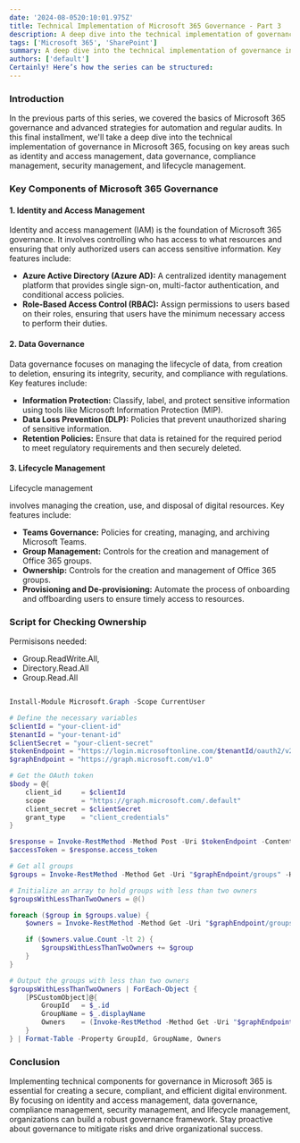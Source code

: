 ```yaml
---
date: '2024-08-0520:10:01.975Z'
title: Technical Implementation of Microsoft 365 Governance - Part 3
description: A deep dive into the technical implementation of governance in Microsoft 365, focusing on identity and access management, data governance, compliance management, security management, and lifecycle management.
tags: ['Microsoft 365', 'SharePoint']
summary: A deep dive into the technical implementation of governance in Microsoft 365, focusing on identity and access management, data governance, compliance management, security management, and lifecycle management.
authors: ['default']
Certainly! Here’s how the series can be structured:
---
```


### Introduction

In the previous parts of this series, we covered the basics of Microsoft 365 governance and advanced strategies for automation and regular audits. In this final installment, we'll take a deep dive into the technical implementation of governance in Microsoft 365, focusing on key areas such as identity and access management, data governance, compliance management, security management, and lifecycle management.

### Key Components of Microsoft 365 Governance

#### 1. Identity and Access Management

Identity and access management (IAM) is the foundation of Microsoft 365 governance. It involves controlling who has access to what resources and ensuring that only authorized users can access sensitive information. Key features include:

- **Azure Active Directory (Azure AD):** A centralized identity management platform that provides single sign-on, multi-factor authentication, and conditional access policies.
- **Role-Based Access Control (RBAC):** Assign permissions to users based on their roles, ensuring that users have the minimum necessary access to perform their duties.

#### 2. Data Governance

Data governance focuses on managing the lifecycle of data, from creation to deletion, ensuring its integrity, security, and compliance with regulations. Key features include:

- **Information Protection:** Classify, label, and protect sensitive information using tools like Microsoft Information Protection (MIP).
- **Data Loss Prevention (DLP):** Policies that prevent unauthorized sharing of sensitive information.
- **Retention Policies:** Ensure that data is retained for the required period to meet regulatory requirements and then securely deleted.

#### 3. Lifecycle Management

Lifecycle management

involves managing the creation, use, and disposal of digital resources. Key features include:

- **Teams Governance:** Policies for creating, managing, and archiving Microsoft Teams.
- **Group Management:** Controls for the creation and management of Office 365 groups.
- **Ownership:** Controls for the creation and management of Office 365 groups.
- **Provisioning and De-provisioning:** Automate the process of onboarding and offboarding users to ensure timely access to resources.

### Script for Checking Ownership

Permisisons needed:

- Group.ReadWrite.All,
- Directory.Read.All
- Group.Read.All

```powershell

Install-Module Microsoft.Graph -Scope CurrentUser

# Define the necessary variables
$clientId = "your-client-id"
$tenantId = "your-tenant-id"
$clientSecret = "your-client-secret"
$tokenEndpoint = "https://login.microsoftonline.com/$tenantId/oauth2/v2.0/token"
$graphEndpoint = "https://graph.microsoft.com/v1.0"

# Get the OAuth token
$body = @{
    client_id     = $clientId
    scope         = "https://graph.microsoft.com/.default"
    client_secret = $clientSecret
    grant_type    = "client_credentials"
}

$response = Invoke-RestMethod -Method Post -Uri $tokenEndpoint -ContentType "application/x-www-form-urlencoded" -Body $body
$accessToken = $response.access_token

# Get all groups
$groups = Invoke-RestMethod -Method Get -Uri "$graphEndpoint/groups" -Headers @{ Authorization = "Bearer $accessToken" }

# Initialize an array to hold groups with less than two owners
$groupsWithLessThanTwoOwners = @()

foreach ($group in $groups.value) {
    $owners = Invoke-RestMethod -Method Get -Uri "$graphEndpoint/groups/$($group.id)/owners" -Headers @{ Authorization = "Bearer $accessToken" }

    if ($owners.value.Count -lt 2) {
        $groupsWithLessThanTwoOwners += $group
    }
}

# Output the groups with less than two owners
$groupsWithLessThanTwoOwners | ForEach-Object {
    [PSCustomObject]@{
        GroupId   = $_.id
        GroupName = $_.displayName
        Owners    = (Invoke-RestMethod -Method Get -Uri "$graphEndpoint/groups/$($_.id)/owners" -Headers @{ Authorization = "Bearer $accessToken" }).value
    }
} | Format-Table -Property GroupId, GroupName, Owners


```

### Conclusion

Implementing technical components for governance in Microsoft 365 is essential for creating a secure, compliant, and efficient digital environment. By focusing on identity and access management, data governance, compliance management, security management, and lifecycle management, organizations can build a robust governance framework. Stay proactive about governance to mitigate risks and drive organizational success.
